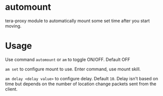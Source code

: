 # automount

tera-proxy module to automatically mount some set time after you start moving.

# Usage

Use command `automount` or `am` to toggle ON/OFF. Default OFF

`am set` to configure mount to use. Enter command, use mount skill.

`am delay <delay value>` to configure delay. Default `10`. Delay isn't based on time but depends on the number of location change packets sent from the client.